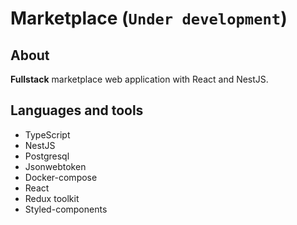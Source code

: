 # Marketplace (`Under development`)

## About

**Fullstack** marketplace web application with React and NestJS.

## Languages and tools

- TypeScript
- NestJS
- Postgresql
- Jsonwebtoken
- Docker-compose
- React
- Redux toolkit
- Styled-components

